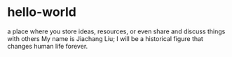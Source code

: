 # hello-world
a place where you store ideas, resources, or even share and discuss things with others
My name is Jiachang Liu; I will be a historical figure that changes human life forever.
